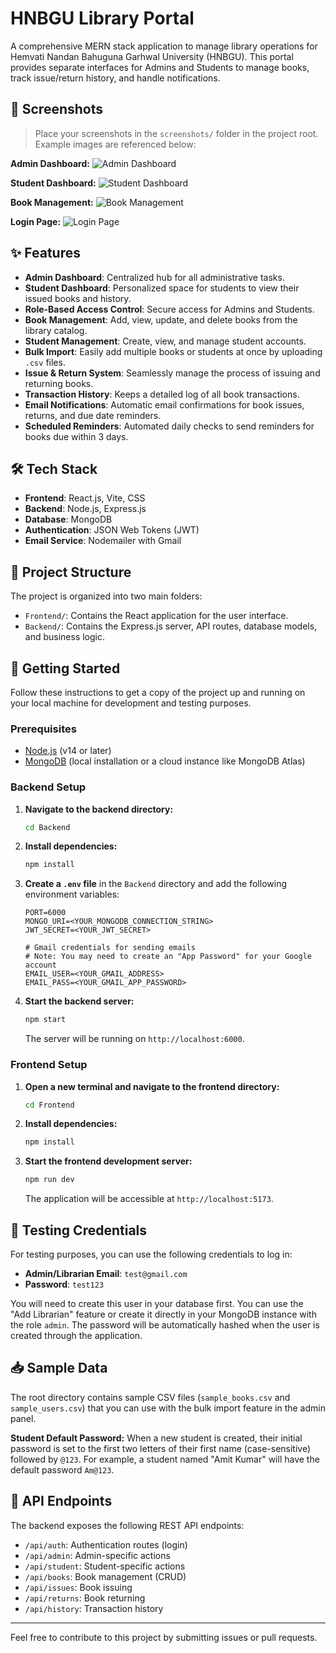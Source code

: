 # HNBGU Library Portal

A comprehensive MERN stack application to manage library operations for Hemvati Nandan Bahuguna Garhwal University (HNBGU). This portal provides separate interfaces for Admins and Students to manage books, track issue/return history, and handle notifications.

## 📸 Screenshots

> Place your screenshots in the `screenshots/` folder in the project root. Example images are referenced below:

**Admin Dashboard:**
![Admin Dashboard](./screenshots/admin-dashboard.png)

**Student Dashboard:**
![Student Dashboard](./screenshots/student-dashboard.png)

**Book Management:**
![Book Management](./screenshots/book-management.png)

**Login Page:**
![Login Page](./screenshots/login.png)

## ✨ Features

- **Admin Dashboard**: Centralized hub for all administrative tasks.
- **Student Dashboard**: Personalized space for students to view their issued books and history.
- **Role-Based Access Control**: Secure access for Admins and Students.
- **Book Management**: Add, view, update, and delete books from the library catalog.
- **Student Management**: Create, view, and manage student accounts.
- **Bulk Import**: Easily add multiple books or students at once by uploading `.csv` files.
- **Issue & Return System**: Seamlessly manage the process of issuing and returning books.
- **Transaction History**: Keeps a detailed log of all book transactions.
- **Email Notifications**: Automatic email confirmations for book issues, returns, and due date reminders.
- **Scheduled Reminders**: Automated daily checks to send reminders for books due within 3 days.

## 🛠️ Tech Stack

- **Frontend**: React.js, Vite, CSS
- **Backend**: Node.js, Express.js
- **Database**: MongoDB
- **Authentication**: JSON Web Tokens (JWT)
- **Email Service**: Nodemailer with Gmail

## 📂 Project Structure

The project is organized into two main folders:

-   `Frontend/`: Contains the React application for the user interface.
-   `Backend/`: Contains the Express.js server, API routes, database models, and business logic.

## 🚀 Getting Started

Follow these instructions to get a copy of the project up and running on your local machine for development and testing purposes.

### Prerequisites

-   [Node.js](https://nodejs.org/) (v14 or later)
-   [MongoDB](https://www.mongodb.com/try/download/community) (local installation or a cloud instance like MongoDB Atlas)

### Backend Setup

1.  **Navigate to the backend directory:**
    ```bash
    cd Backend
    ```

2.  **Install dependencies:**
    ```bash
    npm install
    ```

3.  **Create a `.env` file** in the `Backend` directory and add the following environment variables:
    ```env
    PORT=6000
    MONGO_URI=<YOUR_MONGODB_CONNECTION_STRING>
    JWT_SECRET=<YOUR_JWT_SECRET>

    # Gmail credentials for sending emails
    # Note: You may need to create an "App Password" for your Google account
    EMAIL_USER=<YOUR_GMAIL_ADDRESS>
    EMAIL_PASS=<YOUR_GMAIL_APP_PASSWORD>
    ```

4.  **Start the backend server:**
    ```bash
    npm start
    ```
    The server will be running on `http://localhost:6000`.

### Frontend Setup

1.  **Open a new terminal and navigate to the frontend directory:**
    ```bash
    cd Frontend
    ```

2.  **Install dependencies:**
    ```bash
    npm install
    ```

3.  **Start the frontend development server:**
    ```bash
    npm run dev
    ```
    The application will be accessible at `http://localhost:5173`.

## 🧪 Testing Credentials

For testing purposes, you can use the following credentials to log in:

-   **Admin/Librarian Email**: `test@gmail.com`
-   **Password**: `test123`

You will need to create this user in your database first. You can use the "Add Librarian" feature or create it directly in your MongoDB instance with the role `admin`. The password will be automatically hashed when the user is created through the application.

## 📥 Sample Data

The root directory contains sample CSV files (`sample_books.csv` and `sample_users.csv`) that you can use with the bulk import feature in the admin panel.

**Student Default Password:**
When a new student is created, their initial password is set to the first two letters of their first name (case-sensitive) followed by `@123`.
For example, a student named "Amit Kumar" will have the default password `Am@123`.

## 📝 API Endpoints

The backend exposes the following REST API endpoints:

-   `/api/auth`: Authentication routes (login)
-   `/api/admin`: Admin-specific actions
-   `/api/student`: Student-specific actions
-   `/api/books`: Book management (CRUD)
-   `/api/issues`: Book issuing
-   `/api/returns`: Book returning
-   `/api/history`: Transaction history

---

Feel free to contribute to this project by submitting issues or pull requests.
